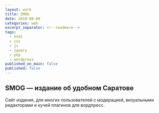 ```yaml
---
layout: work
title: SMOG
date: 2010-08-08
categories: web
excerpt_separator: <!--readmore-->
tags:
  - html
  - css
  - js
  - jquery
  - php
  - wordpress
published_on_main: false
published: false
---
```

## SMOG  — издание об удобном Саратове
Сайт издания, для многих пользователей с модерацией, визуальными редакторами и кучей плагинов для вордпресс.